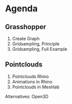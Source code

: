 # Agenda

## Grasshopper

1. Create Graph
2. Gridsampling, Principle
3. Gridsampling, Full Example

## Pointclouds

1. Pointclouds Rhino
2. Animations in Rhino
3. Pointclouds in Meshlab

Alternatives: Open3D
